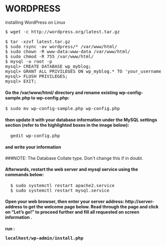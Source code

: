 # WORDPRESS
installing WordPress on Linux 
<pre>
$ wget -c http://wordpress.org/latest.tar.gz <br>
$ tar -xzvf latest.tar.gz
$ sudo rsync -av wordpress/* /var/www/html/
$ sudo chown -R www-data:www-data /var/www/html/
$ sudo chmod -R 755 /var/www/html/
$ mysql -u root -p 
mysql> CREATE DATABASE wp_myblog;
mysql> GRANT ALL PRIVILEGES ON wp_myblog.* TO 'your_username_here'@'localhost' IDENTIFIED BY 'your_chosen_password_here';
mysql> FLUSH PRIVILEGES;
mysql> EXIT;
</pre>

#### Go the /var/www/html/ directory and rename existing wp-config-sample.php to wp-config.php:

<pre>
$ sudo mv wp-config-sample.php wp-config.php
</pre>

#### then update it with your database information under the MySQL settings section (refer to the highlighted boxes in the image below):

<pre>
  gedit wp-config.php
</pre>

#### and write your information
###NOTE: The Database Collate type. Don't change this if in doubt.

#### Afterwards, restart the web server and mysql service using the commands below:
<pre>
  $ sudo systemctl restart apache2.service 
  $ sudo systemctl restart mysql.service 
</pre>

#### Open your web browser, then enter your server address: http://server-address to get the welcome page below. Read through the page and click on “Let’s go!” to proceed further and fill all requested on screen information .

#### run : <pre> localhost/wp-admin/install.php </pre>
